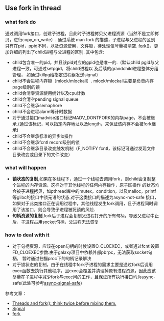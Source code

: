 ## Use fork in thread ##

### what fork do ###
通过调用fork接口，创建子进程，且此时子进程拷贝父进程资源（当然不是立即拷贝，进行copy_on_write）.
通过系统 man fork 的描述，子进程与父进程的区别只有在pid，ppid不同，以及资源使用，文件锁，待处理信号量被清空.
[fork()](http://linux.die.net/man/2/fork)，更加详细的列出了child进程与父进程的区别.
其中包含:
- child包含唯一的pid，并且该pid对应的gpid也是唯一的.（默认child pgid与父进程一致，可通过setpgid，将child进程以
及后续的grandchild进程整体分组管理， 如通过killpg给指定进程组发送signal）
- child不会进程内存锁（mlock/mlockall）. mlock/mlockall主要是负责内存page级别的锁
- child会清零资源使用统计以及cpu计数
- child会清空pending signal queue
- child不会继承semaphore
- child不会进程alarm等计时数据
- 对于通过接口madvise接口标记MADV_DONTFORK的内存page，不会被继承.(通过该标记，可以指定内存地址以及length，来保证该内存不会被fork继承)
- child不会继承标准的异步io操作
- child不会继承fcntl record级别的锁
- child不会继承目录改变触发机制（F_NOTIFY fcntl，该标记可通过发现文件目录改变或目录下的文件改变）

### what will happen ###
 - **锁状态的复制**,如果在多线程下，通过一个线程去调用fork，则child会复制整个进程的内存资源，这样对于其他线程的任何内存操作，原子区操作
 的状态均会被子进程拷贝，如pthread库中的mutex，condition，以及malloc，printf等glibc的接口中锁元语的状态.对于这类接口的描述为async-not-safe
 接口，如果对于此类接口正在调用过程中，其他线程发生fork调用，且子进程同时调用了该接口，则会导致子进程被死锁的风险.
 - **句柄资源的复制**,fork后子进程会复制父进程打开的所有句柄，导致父进程中止后，子进程占用socket句柄，父进程无法恢复

### how to deal with it ###
- 对于句柄资源，应该在open句柄的时候设置O_CLOEXEC，或者通过fcntl设置FD_CLOEXEC参数.由于galaxy项目中依赖外部pbrpc，无法获取socket句柄，
暂时通过扫描proc下的句柄记录解决
- 对于锁状态的复制，由于在线程中fork子进程的需求主要是通过fork后调用exec函数去执行其他程序，且exec会覆盖并清理掉原有进程资源，因此应该
尽量在子进程中减少fork与exec间的工作，且保证所有执行接口均为async-safe(此处可参考[async-signal-safe](http://man7.org/linux/man-pages/man7/signal.7.html))

参考文章： 
  - [Threads and fork(): think twice before mixing them.](http://www.linuxprogrammingblog.com/threads-and-fork-think-twice-before-using-them)
  - [Signal](http://man7.org/linux/man-pages/man7/signal.7.html)
  - [fork](http://linux.die.net/man/2/fork)
